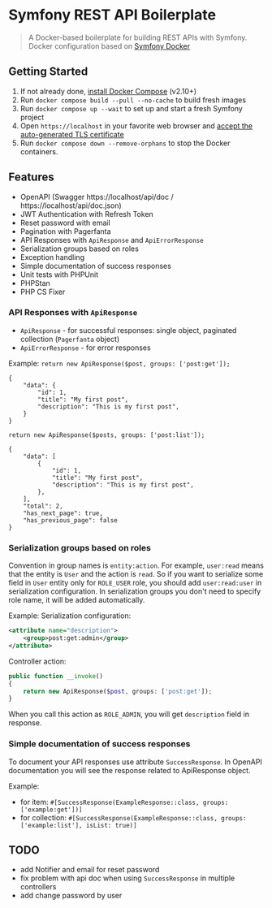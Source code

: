 # Symfony REST API Boilerplate

> A Docker-based boilerplate for building REST APIs with Symfony.  
> Docker configuration based on [Symfony Docker](https://github.com/dunglas/symfony-docker)

## Getting Started

1. If not already done, [install Docker Compose](https://docs.docker.com/compose/install/) (v2.10+)
2. Run `docker compose build --pull --no-cache` to build fresh images
3. Run `docker compose up --wait` to set up and start a fresh Symfony project
4. Open `https://localhost` in your favorite web browser and [accept the auto-generated TLS certificate](https://stackoverflow.com/a/15076602/1352334)
5. Run `docker compose down --remove-orphans` to stop the Docker containers.

## Features

* OpenAPI (Swagger https://localhost/api/doc / https://localhost/api/doc.json)
* JWT Authentication with Refresh Token
* Reset password with email
* Pagination with Pagerfanta
* API Responses with `ApiResponse` and `ApiErrorResponse`
* Serialization groups based on roles
* Exception handling
* Simple documentation of success responses
* Unit tests with PHPUnit
* PHPStan
* PHP CS Fixer

### API Responses with `ApiResponse`

- `ApiResponse` - for successful responses: single object, paginated collection (`Pagerfanta` object)
- `ApiErrorResponse` - for error responses

Example:
`return new ApiResponse($post, groups: ['post:get']);`

```
{
    "data": {
        "id": 1,
        "title": "My first post",
        "description": "This is my first post",
    }
}
```

`return new ApiResponse($posts, groups: ['post:list']);`

```
{
    "data": [
        {
            "id": 1,
            "title": "My first post",
            "description": "This is my first post",
        },
    ],
    "total": 2,
    "has_next_page": true,
    "has_previous_page": false
}        
```

### Serialization groups based on roles
Convention in group names is `entity:action`. For example, `user:read` means that the entity is `User` and the action is `read`.
So if you want to serialize some field in `User` entity only for `ROLE_USER` role, you should add `user:read:user` in serialization configuration. 
In serialization groups you don't need to specify role name, it will be added automatically.

Example:
Serialization configuration:
```xml
<attribute name="description">
    <group>post:get:admin</group>
</attribute>
```

Controller action:
```php
public function __invoke()
{
    return new ApiResponse($post, groups: ['post:get']);
}
```

When you call this action as `ROLE_ADMIN`, you will get `description` field in response.

### Simple documentation of success responses
To document your API responses use attribute `SuccessResponse`. In OpenAPI documentation you will see the response related to ApiResponse object.

Example:
- for item: `#[SuccessResponse(ExampleResponse::class, groups: ['example:get'])]`
- for collection: `#[SuccessResponse(ExampleResponse::class, groups: ['example:list'], isList: true)]`


## TODO
 - add Notifier and email for reset password
 - fix problem with api doc when using `SuccessResponse` in multiple controllers
 - add change password by user
